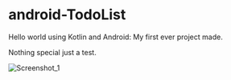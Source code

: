 # android-TodoList
Hello world using Kotlin and Android: My first ever project made.

Nothing special just a test.

![Screenshot_1](https://user-images.githubusercontent.com/10059282/164053225-34191c75-81bc-461a-89e9-f775cc96fef2.jpg)
